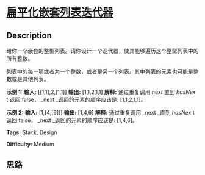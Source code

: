 # [扁平化嵌套列表迭代器][title]

## Description

给你一个嵌套的整型列表。请你设计一个迭代器，使其能够遍历这个整型列表中的所有整数。

列表中的每一项或者为一个整数，或者是另一个列表。其中列表的元素也可能是整数或是其他列表。



**示例 1:**
            **输入:** [[1,1],2,[1,1]]    **输出:** [1,1,2,1,1]    **解释:** 通过重复调用  _next_ 直到  _hasNex_ t 返回 false， _next  _返回的元素的顺序应该是: [1,1,2,1,1]。

**示例 2:**
            **输入:** [1,[4,[6]]]    **输出:** [1,4,6]    **解释:** 通过重复调用  _next  _直到  _hasNex_ t 返回 false， _next  _返回的元素的顺序应该是: [1,4,6]。    


**Tags:** Stack, Design

**Difficulty:** Medium

## 思路

[title]: https://leetcode-cn.com/problems/flatten-nested-list-iterator
